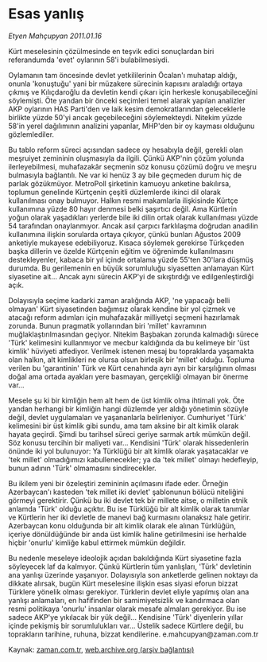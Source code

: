 # Esas yanlış

*Etyen Mahçupyan 2011.01.16*

<td class="columnist-detail">
<p>Kürt meselesinin çözülmesinde en teşvik edici sonuçlardan biri referandumda 'evet' oylarının 58'i bulabilmesiydi.</p>
<p>
<div id="haberMetinDiv">
<p>Oylamanın tam öncesinde devlet yetkililerinin Öcalan'ı muhatap aldığı, onunla 'konuştuğu' yani bir müzakere sürecinin kapısını araladığı ortaya çıkmış ve Kılıçdaroğlu da devletin kendi çıkarı için herkesle konuşabileceğini söylemişti. Öte yandan bir önceki seçimleri temel alarak yapılan analizler AKP oylarının HAS Parti'den ve laik kesim demokratlarından geleceklerle birlikte yüzde 50'yi ancak geçebileceğini söylemekteydi. Nitekim yüzde 58'in yerel dağılımının analizini yapanlar, MHP'den bir oy kayması olduğunu gözlemlediler.
<p>Bu tablo reform süreci açısından sadece oy hesabıyla değil, gerekli olan meşruiyet zemininin oluşmasıyla da ilgili. Çünkü AKP'nin çözüm yolunda ilerleyebilmesi, muhafazakâr seçmenin söz konusu çözümü doğru ve meşru bulmasıyla bağlantılı. Ne var ki henüz 3 ay bile geçmeden durum hiç de parlak gözükmüyor. MetroPoll şirketinin kamuoyu anketine bakılırsa, toplumun genelinde Kürtçenin çeşitli düzlemlerde ikinci dil olarak kullanılması onay bulmuyor. Halkın resmi makamlarla ilişkisinde Kürtçe kullanımına yüzde 80 hayır denmesi belki şaşırtıcı değil. Ama Kürtlerin yoğun olarak yaşadıkları yerlerde bile iki dilin ortak olarak kullanılması yüzde 54 tarafından onaylanmıyor. Ancak asıl çarpıcı farklılaşma doğrudan anadilin kullanımına ilişkin sorularda ortaya çıkıyor, çünkü bunları Ağustos 2009 anketiyle mukayese edebiliyoruz. Kısaca söylemek gerekirse Türkçeden başka dillerin ve özelde Kürtçenin eğitim ve öğrenimde kullanılmasını destekleyenler, kabaca bir yıl içinde ortalama yüzde 55'ten 30'lara düşmüş durumda. Bu gerilemenin en büyük sorumluluğu siyasetten anlamayan Kürt siyasetine ait... Ancak aynı sürecin AKP'yi de sıkıştırdığı ve edilgenleştirdiği açık.
<p>Dolayısıyla seçime kadarki zaman aralığında AKP, 'ne yapacağı belli olmayan' Kürt siyasetinden bağımsız olarak kendine bir yol çizmek ve atacağı reform adımları için muhafazakâr milliyetçi seçmeni hazırlamak zorunda. Bunun pragmatik yollarından biri 'millet' kavramının muğlaklaştırılmasından geçiyor. Nitekim Başbakan zorunda kalmadığı sürece 'Türk' kelimesini kullanmıyor ve mecbur kaldığında da bu kelimeye bir 'üst kimlik' hüviyeti atfediyor. Verilmek istenen mesaj bu topraklarda yaşamakta olan halkın, alt kimlikleri ne olursa olsun birleşik bir 'millet' olduğu. Topluma verilen bu 'garantinin' Türk ve Kürt cenahında ayrı ayrı bir karşılığının olması doğal ama ortada ayakları yere basmayan, gerçekliği olmayan bir önerme var...
<p>Mesele şu ki bir kimliğin hem alt hem de üst kimlik olma ihtimali yok. Öte yandan herhangi bir kimliğin hangi düzlemde yer aldığı yönetimin sözüyle değil, devlet uygulamaları ve yaşananlarla belirleniyor. Cumhuriyet 'Türk' kelimesini bir üst kimlik gibi sundu, ama tam aksine bir alt kimlik olarak hayata geçirdi. Şimdi bu tarihsel süreci geriye sarmak artık mümkün değil. Söz konusu tercihin bir maliyeti var... Kendisini 'Türk' olarak hissedenlerin önünde iki yol bulunuyor: Ya Türklüğü bir alt kimlik olarak yaşatacaklar ve 'tek millet' olmadığımızı kabullenecekler; ya da 'tek millet' olmayı hedefleyip, bunun adının 'Türk' olmamasını sindirecekler.
<p>Bu ikilem yeni bir özeleştiri zemininin açılmasını ifade eder. Örneğin Azerbaycan'ı kasteden 'tek millet iki devlet' şablonunun bölücü niteliğini görmeyi gerektirir. Çünkü bu iki devlet tek bir millete aitse, o milletin etnik anlamda 'Türk' olduğu açıktır. Bu ise Türklüğü bir alt kimlik olarak tanımlar ve Kürtlerin her iki devletle de manevi bağ kurmasını olanaksız hale getirir. Azerbaycan konu olduğunda bir alt kimlik olarak ele alınan Türklüğün, içeriye dönüldüğünde bir anda üst kimlik haline getirilmesini ise herhalde hiçbir 'onurlu' kimliğe kabul ettirmek mümkün değildir.
<p>Bu nedenle meseleye ideolojik açıdan bakıldığında Kürt siyasetine fazla söyleyecek laf da kalmıyor. Çünkü Kürtlerin tüm yanlışları, 'Türk' devletinin ana yanlışı üzerinde yaşanıyor. Dolayısıyla son anketlerde gelinen noktayı da dikkate alırsak, bugün Kürt meselesine ilişkin esas siyasi eforun bizzat Türklere yönelik olması gerekiyor. Türklerin devlet eliyle yapılmış olan ana yanlışı anlamaları, en hafifinden bir samimiyetsizlik ve kandırmaca olan resmi politikaya 'onurlu' insanlar olarak mesafe almaları gerekiyor. Bu ise sadece AKP'ye yıkılacak bir yük değil... Kendisine 'Türk' diyenlerin yıllar içinde pekişmiş bir sorumlulukları var... Üstelik sadece Kürtlere değil, bu toprakların tarihine, ruhuna, bizzat kendilerine. e.mahcupyan@zaman.com.tr</p></p></p></p></p></p></div>
</p>
<a href="http://web.archive.org/web/20110123214047/mailto:e.mahcupyan@zaman.com.tr">
</a></td>

Kaynak: [zaman.com.tr](http://zaman.com.tr/yazar.do?yazino=1079578), [web.archive.org (arşiv bağlantısı)](http://web.archive.org/web/20110123214047/http://www.zaman.com.tr:80/yazar.do?yazino=1079578)
